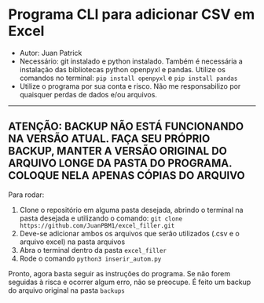 # Programa CLI para adicionar CSV em Excel
- Autor: Juan Patrick
- Necessário: git instalado e python instalado. Também é necessária a instalação das bibliotecas python openpyxl e pandas. Utilize os comandos no terminal: `pip install openpyxl` e `pip install pandas`
- Utilize o programa por sua conta e risco. Não me responsabilizo por quaisquer perdas de dados e/ou arquivos.
---
## ATENÇÃO: BACKUP NÃO ESTÁ FUNCIONANDO NA VERSÃO ATUAL. FAÇA SEU PRÓPRIO BACKUP, MANTER A VERSÃO ORIGINAL DO ARQUIVO LONGE DA PASTA DO PROGRAMA. COLOQUE NELA APENAS CÓPIAS DO ARQUIVO
Para rodar: 
1. Clone o repositório em alguma pasta desejada, abrindo o terminal na pasta desejada e utilizando o comando: `git clone https://github.com/JuanPBM1/excel_filler.git`
2. Deve-se adicionar ambos os arquivos que serão utilizados (.csv e o arquivo excel) na pasta arquivos
3. Abra o terminal dentro da pasta `excel_filler`
4. Rode o comando `python3 inserir_autom.py`

Pronto, agora basta seguir as instruções do programa. Se não forem seguidas à risca e ocorrer algum erro, não se preocupe. É feito um backup do arquivo original na pasta `backups`
